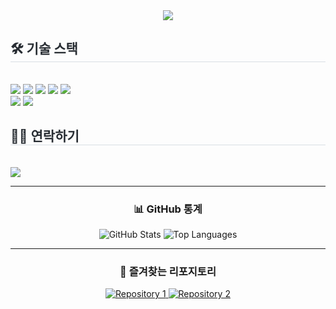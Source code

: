 <div align= "center">    <img src="https://capsule-render.vercel.app/api?type=waving&color=gradient&height=180&text=hi%20there!%20I'm%20yunmin&animation=&fontColor=ffffff&fontSize=50" />
</div>
<div style="text-align: left;">    <h2 style="border-bottom: 1px solid #d8dee4; color: #282d33;"> 🛠️ 기술 스택 </h2> <br> 
    <div style="margin: ; text-align: left;">
        <img src="https://img.shields.io/badge/HTML5-E34F26?style=for-the-badge&logo=HTML5&logoColor=white">
        <img src="https://img.shields.io/badge/Javascript-F7DF1E?style=for-the-badge&logo=Javascript&logoColor=white">
        <img src="https://img.shields.io/badge/Java-007396?style=for-the-badge&logo=Java&logoColor=white">
        <img src="https://img.shields.io/badge/MySQL-4479A1?style=for-the-badge&logo=MySQL&logoColor=white">
        <img src="https://img.shields.io/badge/Spring-6DB33F?style=for-the-badge&logo=Spring&logoColor=white">
        <br/>
        <img src="https://img.shields.io/badge/jQuery-0769AD?style=for-the-badge&logo=jQuery&logoColor=white">
        <img src="https://img.shields.io/badge/Git-F05032?style=for-the-badge&logo=Git&logoColor=white">
    </div>
</div>
<div style="text-align: left;">    <h2 style="border-bottom: 1px solid #d8dee4; color: #282d33;"> 🧑‍💻 연락하기 </h2> <br> 
    <div style="text-align: left;"> 
        <a href=mailto:yi3976997@gmail.com>
            <img src="https://img.shields.io/badge/Gmail-EA4335?style=for-the-badge&logo=Gmail&logoColor=white&link=mailto:yi3976997@gmail.com"> 
        </a>
    </div>
</div>

---

<div align="center">    <h3> 📊 GitHub 통계 </h3>
    <img src="https://github-readme-stats.vercel.app/api?username=yourusername&show_icons=true&theme=radical" alt="GitHub Stats" />
    <img src="https://github-readme-stats.vercel.app/api/top-langs/?username=yourusername&layout=compact&theme=radical" alt="Top Languages" />
</div>

---

<div align="center">    <h3> 🌟 즐겨찾는 리포지토리 </h3>
    <a href="https://github.com/yourusername/repository1">
        <img src="https://github-readme-stats.vercel.app/api/pin/?username=yourusername&repo=repository1&theme=radical" alt="Repository 1" />
    </a>
    <a href="https://github.com/yourusername/repository2">
        <img src="https://github-readme-stats.vercel.app/api/pin/?username=yourusername&repo=repository2&theme=radical" alt="Repository 2" />
    </a>
</div>



